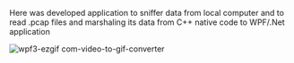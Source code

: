 Here was developed application to  sniffer data from local computer  and to read .pcap files and marshaling  its data from  C++ native code to WPF/.Net  application

![wpf3-ezgif com-video-to-gif-converter](https://github.com/sonne118/pcap_app/assets/66416341/3dd85b2e-1264-40ab-a180-60fbd982f6ba)
